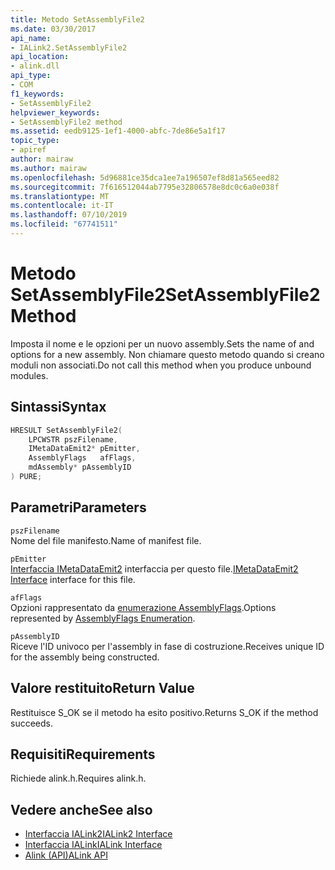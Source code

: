 ```yaml
---
title: Metodo SetAssemblyFile2
ms.date: 03/30/2017
api_name:
- IALink2.SetAssemblyFile2
api_location:
- alink.dll
api_type:
- COM
f1_keywords:
- SetAssemblyFile2
helpviewer_keywords:
- SetAssemblyFile2 method
ms.assetid: eedb9125-1ef1-4000-abfc-7de86e5a1f17
topic_type:
- apiref
author: mairaw
ms.author: mairaw
ms.openlocfilehash: 5d96881ce35dca1ee7a196507ef8d81a565eed82
ms.sourcegitcommit: 7f616512044ab7795e32806578e8dc0c6a0e038f
ms.translationtype: MT
ms.contentlocale: it-IT
ms.lasthandoff: 07/10/2019
ms.locfileid: "67741511"
---
```

# <a name="setassemblyfile2-method"></a><span data-ttu-id="b840a-102">Metodo SetAssemblyFile2</span><span class="sxs-lookup"><span data-stu-id="b840a-102">SetAssemblyFile2 Method</span></span>
<span data-ttu-id="b840a-103">Imposta il nome e le opzioni per un nuovo assembly.</span><span class="sxs-lookup"><span data-stu-id="b840a-103">Sets the name of and options for a new assembly.</span></span> <span data-ttu-id="b840a-104">Non chiamare questo metodo quando si creano moduli non associati.</span><span class="sxs-lookup"><span data-stu-id="b840a-104">Do not call this method when you produce unbound modules.</span></span>  
  
## <a name="syntax"></a><span data-ttu-id="b840a-105">Sintassi</span><span class="sxs-lookup"><span data-stu-id="b840a-105">Syntax</span></span>  
  
```cpp  
HRESULT SetAssemblyFile2(  
    LPCWSTR pszFilename,  
    IMetaDataEmit2* pEmitter,  
    AssemblyFlags   afFlags,  
    mdAssembly* pAssemblyID  
) PURE;  
```  
  
## <a name="parameters"></a><span data-ttu-id="b840a-106">Parametri</span><span class="sxs-lookup"><span data-stu-id="b840a-106">Parameters</span></span>  
 `pszFilename`  
 <span data-ttu-id="b840a-107">Nome del file manifesto.</span><span class="sxs-lookup"><span data-stu-id="b840a-107">Name of manifest file.</span></span>  
  
 `pEmitter`  
 <span data-ttu-id="b840a-108">[Interfaccia IMetaDataEmit2](../../../../docs/framework/unmanaged-api/metadata/imetadataemit2-interface.md) interfaccia per questo file.</span><span class="sxs-lookup"><span data-stu-id="b840a-108">[IMetaDataEmit2 Interface](../../../../docs/framework/unmanaged-api/metadata/imetadataemit2-interface.md) interface for this file.</span></span>  
  
 `afFlags`  
 <span data-ttu-id="b840a-109">Opzioni rappresentato da [enumerazione AssemblyFlags](../../../../docs/framework/unmanaged-api/metadata/assemblyflags-enumeration.md).</span><span class="sxs-lookup"><span data-stu-id="b840a-109">Options represented by [AssemblyFlags Enumeration](../../../../docs/framework/unmanaged-api/metadata/assemblyflags-enumeration.md).</span></span>  
  
 `pAssemblyID`  
 <span data-ttu-id="b840a-110">Riceve l'ID univoco per l'assembly in fase di costruzione.</span><span class="sxs-lookup"><span data-stu-id="b840a-110">Receives unique ID for the assembly being constructed.</span></span>  
  
## <a name="return-value"></a><span data-ttu-id="b840a-111">Valore restituito</span><span class="sxs-lookup"><span data-stu-id="b840a-111">Return Value</span></span>  
 <span data-ttu-id="b840a-112">Restituisce S_OK se il metodo ha esito positivo.</span><span class="sxs-lookup"><span data-stu-id="b840a-112">Returns S_OK if the method succeeds.</span></span>  
  
## <a name="requirements"></a><span data-ttu-id="b840a-113">Requisiti</span><span class="sxs-lookup"><span data-stu-id="b840a-113">Requirements</span></span>  
 <span data-ttu-id="b840a-114">Richiede alink.h.</span><span class="sxs-lookup"><span data-stu-id="b840a-114">Requires alink.h.</span></span>  
  
## <a name="see-also"></a><span data-ttu-id="b840a-115">Vedere anche</span><span class="sxs-lookup"><span data-stu-id="b840a-115">See also</span></span>

- [<span data-ttu-id="b840a-116">Interfaccia IALink2</span><span class="sxs-lookup"><span data-stu-id="b840a-116">IALink2 Interface</span></span>](../../../../docs/framework/unmanaged-api/alink/ialink2-interface.md)
- [<span data-ttu-id="b840a-117">Interfaccia IALink</span><span class="sxs-lookup"><span data-stu-id="b840a-117">IALink Interface</span></span>](../../../../docs/framework/unmanaged-api/alink/ialink-interface.md)
- [<span data-ttu-id="b840a-118">Alink (API)</span><span class="sxs-lookup"><span data-stu-id="b840a-118">ALink API</span></span>](../../../../docs/framework/unmanaged-api/alink/index.md)
